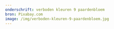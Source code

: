 ```yaml
---
onderschrift: verboden kleuren 9 paardenbloem
bron: Pixabay.com
image: /img/verboden-kleuren-9-paardenbloem.jpg
---
```

